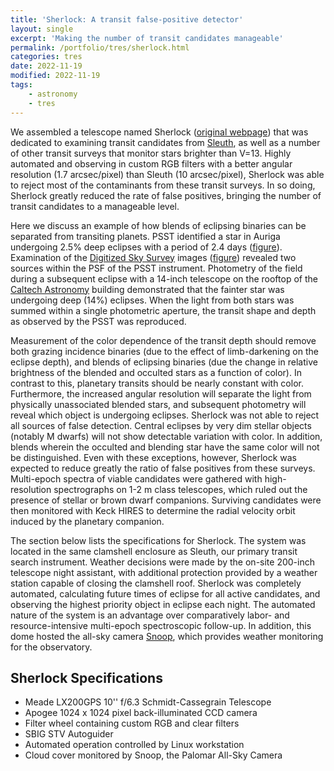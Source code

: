 ```yaml
---
title: 'Sherlock: A transit false-positive detector'
layout: single
excerpt: 'Making the number of transit candidates manageable'
permalink: /portfolio/tres/sherlock.html
categories: tres
date: 2022-11-19
modified: 2022-11-19
tags:
    - astronomy
    - tres
---
```


<!-- textlint-disable no-dead-link -->
<!-- textlint-disable unexpanded-acronym -->

We assembled a telescope named Sherlock
([original webpage](https://web.archive.org/web/20060921165842/http://www.astro.caltech.edu/~ftod/tres/sherlock.html))
that was dedicated to examining transit candidates from
[Sleuth](https://proinsias.github.io/portfolio/tres/sleuth.html),
as well as a number of other transit surveys that monitor stars brighter than V=13.
Highly automated and observing in custom RGB filters with a better angular resolution (1.7 arcsec/pixel)
than Sleuth (10 arcsec/pixel),
Sherlock was able to reject most of the contaminants from these transit surveys.
In so doing, Sherlock greatly reduced the rate of false positives,
bringing the number of transit candidates to a manageable level.

Here we discuss an example of how blends of eclipsing binaries can be separated from transiting planets.
PSST identified a star in Auriga undergoing 2.5% deep eclipses with a period of 2.4 days
([figure](/assets/images/psstAur.png)).
Examination of the
[Digitized Sky Survey](http://archive.stsci.edu/dss/)
images ([figure](/assets/images/psstblend.png))
revealed two sources within the PSF of the PSST instrument.
Photometry of the field during a subsequent eclipse with a 14-inch telescope
on the rooftop of the [Caltech Astronomy](http://www.astro.caltech.edu/)
building demonstrated that the fainter star was undergoing deep (14%) eclipses.
When the light from both stars was summed within a single photometric aperture,
the transit shape and depth as observed by the PSST was reproduced.

Measurement of the color dependence of the transit depth should remove both grazing incidence binaries
(due to the effect of limb-darkening on the eclipse depth),
and blends of eclipsing binaries
(due the change in relative brightness of the blended and occulted stars as a function of color).
In contrast to this, planetary transits should be nearly constant with color.
Furthermore, the increased angular resolution will separate the light from physically unassociated blended stars,
and subsequent photometry will reveal which object is undergoing eclipses.
Sherlock was not able to reject all sources of false detection.
Central eclipses by very dim stellar objects (notably M dwarfs) will not show detectable variation with color.
In addition, blends wherein the occulted and blending star have the same color will not be distinguished.
Even with these exceptions, however,
Sherlock was expected to reduce greatly the ratio of false positives from these surveys.
Multi-epoch spectra of viable candidates were gathered with high-resolution spectrographs on 1-2 m class telescopes,
which ruled out the presence of stellar or brown dwarf companions.
Surviving candidates were then monitored with Keck HIRES to determine the radial velocity orbit induced
by the planetary companion.

The section below lists the specifications for Sherlock.
The system was located in the same clamshell enclosure as Sleuth,
our primary transit search instrument.
Weather decisions were made by the on-site 200-inch telescope night assistant,
with additional protection provided by a weather station capable of closing the clamshell roof.
Sherlock was completely automated, calculating future times of eclipse for all active candidates,
and observing the highest priority object in eclipse each night.
The automated nature of the system is an advantage
over comparatively labor- and resource-intensive multi-epoch spectroscopic follow-up.
In addition, this dome hosted the all-sky camera
[Snoop](https://proinsias.github.io/portfolio/tres/snoop.html),
which provides weather monitoring for the observatory.

## Sherlock Specifications

-   Meade LX200GPS 10'' f/6.3 Schmidt-Cassegrain Telescope
-   Apogee 1024 x 1024 pixel back-illuminated CCD camera
-   Filter wheel containing custom RGB and clear filters
-   SBIG STV Autoguider
-   Automated operation controlled by Linux workstation
-   Cloud cover monitored by Snoop, the Palomar All-Sky Camera
